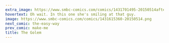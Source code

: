 ```yaml
---
extra_image: https://www.smbc-comics.com/comics/1431701495-20150514after.png
hovertext: Oh wait. In this one she's smiling at that guy.
image: https://www.smbc-comics.com/comics/1431615360-20150514.png
next_comic: the-easy-way
prev_comic: make-me
title: The Golem
---
```


